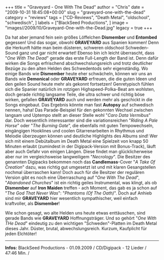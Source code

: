 +++
title = "Graveyard - One With The Dead"
author = "Chris"
date = "2009-10-31 18:45:08+00:00"
slug = "graveyard-one-with-the-dead"
category = "reviews"
tags = ["CD-Reviews", "Death Metal", "oldschool", "schwedisch", ]
labels = ["BlackSeed Productions", ]
image = "images//2009/10/Graveyard-One-with-the-Dead.jpg"
legacy = true
+++

Da hat aber jemand fein sein größes Löffelchen **Dismember** und **Entombed** gegessen! Und das sogar, obwohl **GRAVEYARD** aus Spanien kommen! Denn die Herkunft hätte man beim düsteren, schweren oldschool Schweden-Sound ganz und gar nicht erwartet! Ebenso bin ich leicht überrascht, dass "_One With The Dead_" gerade das erste Full-Length der Band ist. Denn dafür wirken die Songs erfrischend abschwechslungsreich und trotz deutlicher Bezüge zu den alten Helden des Schwedentods sehr eigenständig. Wo einige Bands wie **Dismember** heute eher schwächeln, können wir uns an Bands wie **Demonical** oder **GRAVEYARD** erfreuen, die die guten Ideen und den geilen Sound heute mehr als gekonnt fortsetzen!
Genretypisch fühlen sich die Spanier natürlich im rotzigen Highspeed-Polka-Beat am wohlsten, doch gerade richtig langsame Teile, die ultra schwer und richtig böse wirken, gefallen **GRAVEYARD** auch und werden mehr als geschickt in die Songs eingebaut. Das Ergebnis könnte man fast **Autopsy** auf schwedisch nennen, haha! Das Parade-Beispiel für den gekonnten Wechsel zwischen langsam und Uptempo stellt an dieser Stelle wohl "_Caro Data Vermibus_" dar. Doch wesentlich interessanter sind die variationsreichen "_Riding A Pale Horse_" oder "_The Burning Gate_", die ebenfalls mit guten Tempowechseln, eingängigen Hooklines und coolen Gitarrenarbeiten in Rhythmus und Melodie überzeugen können und deutliche Highlights des Albums sind!
Wer sich mit einem Debütalbum im Death Metal eine Spielzeit von knapp 50 Minuten erlaubt (zumindest in der Digipack-Version mit Bonus-Track), läuft aber auch Gefahr von einigen Längen. Diese findet man glücklicherweise aber nur im vergleichsweise langweiligem "_Necrology_". Die Besitzer des genannten Digipacks bekommen noch das **Candlemass**-Cover "_A Take Of Creation_" dazu, was richtig gut umgesetzt ist und mit klaren Gesangstellen nochmal überraschen kann!
Doch auch für die Besitzer der regulären Version gibt es noch eine Überraschung auf "_One With The Dead_", "_Abandoned Churches_" ist ein richtig geiles Instrumental, was klingt, als ob **Dismember** auf **Iron Maiden** treffen - ach Moment, das gab es ja schon auf "_The God That Never Was_": "_Phantoms (Of The Oath)_". Doch auf Anhieb sind mir **GRAVEYARD** hier wesentlich sympathischer, weil einfach kraftvoller, als **Dismember**!

Wie schon gesagt, wo alte Helden uns heute etwas enttäuschen, sind gerade Bands wie **GRAVEYARD** Hoffnungsträger. Und so gehört "_One With THe Dead_" eindeutig zu den wichtigen "Schweden"-Platten im Death Metal dieses Jahr. Düster, brutal, abwechslungsreich. Kurzum, Kaufplicht für jeden Elchtöter!





---
**Infos:**
BlackSeed Productions - 01.09.2009 / 
CD/Digipack - 12 Lieder / 47:46 Min. / 
